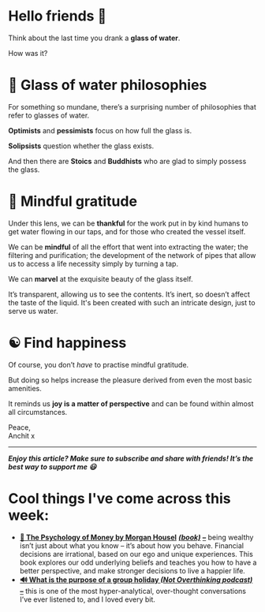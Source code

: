 **Hello friends 💙**
===================

Think about the last time you drank a **glass of water**.

How was it?

🚰 Glass of water philosophies
=============================

For something so mundane, there’s a surprising number of philosophies that refer to glasses of water. 

**Optimists** and **pessimists** focus on how full the glass is. 

**Solipsists** question whether the glass exists.

And then there are **Stoics** and **Buddhists** who are glad to simply possess the glass.

🌊 Mindful gratitude
===================

Under this lens, we can be **thankful** for the work put in by kind humans to get water flowing in our taps, and for those who created the vessel itself.

We can be **mindful** of all the effort that went into extracting the water; the filtering and purification; the development of the network of pipes that allow us to access a life necessity simply by turning a tap.

We can **marvel** at the exquisite beauty of the glass itself. 

It’s transparent, allowing us to see the contents. It’s inert, so doesn’t affect the taste of the liquid. It's been created with such an intricate design, just to serve us water.

☯ Find happiness
================

Of course, you don’t *have* to practise mindful gratitude.

But doing so helps increase the pleasure derived from even the most basic amenities. 

It reminds us **joy is a matter of perspective** and can be found within almost all circumstances.

Peace,  
Anchit x



---

***Enjoy this article? Make sure to subscribe and share with friends! It’s the best way to support me 😃***

Cool things I've come across this week:
=======================================

* **[📕 The Psychology of Money by Morgan Housel](https://books.google.co.uk/books/about/The_Psychology_of_Money.html?id=TnrrDwAAQBAJ&source=kp_book_description&redir_esc=y)** ***[(book)](https://books.google.co.uk/books/about/The_Psychology_of_Money.html?id=TnrrDwAAQBAJ&source=kp_book_description&redir_esc=y)*** **[–](https://books.google.co.uk/books/about/The_Psychology_of_Money.html?id=TnrrDwAAQBAJ&source=kp_book_description&redir_esc=y)** being wealthy isn’t just about what you know – it’s about how you behave. Financial decisions are irrational, based on our ego and unique experiences. This book explores our odd underlying beliefs and teaches you how to have a better perspective, and make stronger decisions to live a happier life.
* [**🔊 What is the purpose of a group holiday *(Not Overthinking podcast)* –**](https://open.spotify.com/episode/23xP83qpJ3xsaaMARomPXr?si=M1mW3YQURlKxohG7aL92bA) this is one of the most hyper-analytical, over-thought conversations I’ve ever listened to, and I loved every bit.
